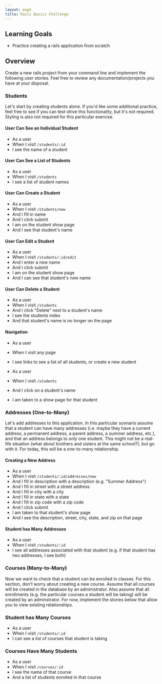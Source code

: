 ```yaml
---
layout: page
title: Rails Basics Challenge
---
```


## Learning Goals

* Practice creating a rails application from scratch

## Overview

Create a new rails project from your command line and implement the following user stories. Feel free to review any documentation/projects you have at your disposal.

### Students

Let's start by creating students alone. If you'd like some additional practice, feel free to see if you can test-drive this functionality, but it's not required. Styling is also not required for this particular exercise.

#### User Can See an Individual Student

* As a user
* When I visit `/students/:id`
* I see the name of a student

#### User Can See a List of Students

* As a user
* When I visit `/students`
* I see a list of student names

#### User Can Create a Student

* As a user
* When I visit `/students/new`
* And I fill in name
* And I click submit
* I am on the student show page
* And I see that student's name

#### User Can Edit a Student

* As a user
* When I visit `/students/:id/edit`
* And I enter a new name
* And I click submit
* I am on the student show page
* And I can see that student's new name

#### User Can Delete a Student

* As a user
* When I visit `/students`
* And I click "Delete" next to a student's name
* I see the students index
* And that student's name is no longer on the page

#### Navigation

* As a user
* When I visit any page
* I see links to see a list of all students, or create a new student

* As a user
* When I visit `/students`
* And I click on a student's name
* I am taken to a show page for that student

### Addresses (One-to-Many)

Let's add addresses to this application. In this particular scenario assume that a student can have many addresses (i.e. maybe they have a current address, a permanent address, a parent address, a summer address, etc.), and that an address belongs to *only* one student. This might not be a real-life situation (what about brothers and sisters at the same school?), but go with it. For today, this will be a one-to-many relationship.

#### Creating a New Address

* As a user
* When I visit `/students/:id/addresses/new`
* And I fill in description with a description (e.g. "Summer Address")
* And I fill in street with a street address
* And I fill in city with a city
* And I fill in state with a state
* And I fill in zip code with a zip code
* And I click submit
* I am taken to that student's show page
* And I see the description, street, city, state, and zip on that page

#### Student has Many Addresses

* As a user
* When I visit `/students/:id`
* I see all addresses associated with that student (e.g. if that student has two addresses, I see both)

### Courses (Many-to-Many)

Now we want to check that a student can be enrolled in classes. For this section, don't worry about creating a new course. Assume that all courses will be created in the database by an administrator. Also assume that all enrollments (e.g. the particular courses a student will be taking) will be created by an adminstrator. For now, implement the stories below that allow you to view existing relationships.

### Student has Many Courses

* As a user
* When I visit `/students/:id`
* I can see a list of courses that student is taking

### Courses Have Many Students

* As a user
* When I visit `/courses/:id`
* I see the name of that course
* And a list of students enrolled in that course

